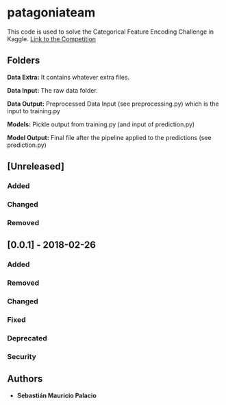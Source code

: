 # patagoniateam
This code is used to solve the Categorical Feature Encoding Challenge in Kaggle. 
[Link to the Competition]((https://www.kaggle.com/c/cat-in-the-dat))


## Folders

**Data Extra:** It contains whatever extra files.

**Data Input:** The raw data folder.

**Data Output:** Preprocessed Data Input (see preprocessing.py) which is the input to training.py

**Models:** Pickle output from training.py (and input of prediction.py)

**Model Output:** Final file after the pipeline applied to the predictions (see prediction.py)


## [Unreleased]
### Added
### Changed
### Removed


## [0.0.1] - 2018-02-26
### Added
### Removed
### Changed
### Fixed
### Deprecated
### Security


## Authors

* **Sebastián Mauricio Palacio**